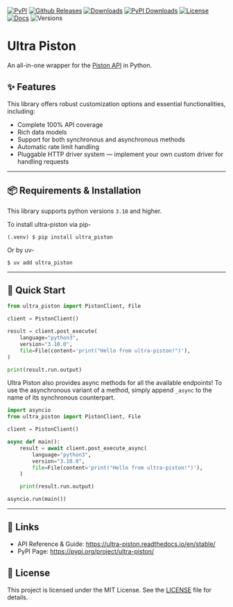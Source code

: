 [![PyPI](https://img.shields.io/pypi/v/ultra-piston.svg?style=for-the-badge&logo=pypi&color=orange&logoColor=white)](https://pypi.org/project/ultra-piston/)
[![Github Releases](https://img.shields.io/github/v/release/Jiggly-Balls/ultra-piston?color=orange&include_prereleases&label=Latest%20Release&logo=github&sort=semver&style=for-the-badge&logoColor=white)](https://github.com/Jiggly-Balls/ultra-piston/releases)
[![Downloads](https://img.shields.io/pypi/dm/ultra-piston?label=Downloads%20/%20Month&color=orange&logo=pypi&logoColor=white&style=for-the-badge)](https://pypi.org/project/ultra-piston/)
[![PyPI Downloads](https://img.shields.io/pepy/dt/ultra-piston?label=Total%20Downloads&color=orange&logo=pypi&logoColor=white&style=for-the-badge)](https://pepy.tech/projects/ultra-piston)
[![License](https://img.shields.io/github/license/Jiggly-Balls/ultra-piston?color=orange&logo=c&logoColor=white&style=for-the-badge)](https://github.com/Jiggly-Balls/ultra-piston/blob/main/LICENSE)
[![Docs](https://img.shields.io/readthedocs/ultra-piston?color=orange&logo=readthedocs&logoColor=white&style=for-the-badge)](https://ultra-piston.readthedocs.io/en/latest/)
![Versions](https://img.shields.io/badge/Python-3.10%20%7C%203.11%20%7C%203.12%20%7C%203.13-blue?color=orange&logo=python&logoColor=white&style=for-the-badge)

# Ultra Piston
An all-in-one wrapper for the [Piston API](https://piston.readthedocs.io/en/latest/) in Python.

## ✨ Features

This library offers robust customization options and essential functionalities, including:
- Complete 100% API coverage
- Rich data models
- Support for both synchronous and asynchronous methods
- Automatic rate limit handling
- Pluggable HTTP driver system — implement your own custom driver for handling requests

---

## 📦 Requirements & Installation

This library supports python versions `3.10` and higher.

To install ultra-piston via pip-
```
(.venv) $ pip install ultra_piston
```

Or by uv-
```
$ uv add ultra_piston
```

---

## 🚀 Quick Start

```python
from ultra_piston import PistonClient, File

client = PistonClient()

result = client.post_execute(
    language="python3",
    version="3.10.0",
    file=File(content='print("Hello from ultra-piston!")'),
)

print(result.run.output)
```

Ultra Piston also provides async methods for all the available endpoints!
To use the asynchronous variant of a method, simply append `_async` to the name of its synchronous counterpart.

```python
import asyncio
from ultra_piston import PistonClient, File

client = PistonClient()

async def main():
    result = await client.post_execute_async(
        language="python3",
        version="3.10.0",
        file=File(content='print("Hello from ultra-piston!")'),
    )

    print(result.run.output)

asyncio.run(main())
```

---

## 🔗 Links

- API Reference & Guide: https://ultra-piston.readthedocs.io/en/stable/
- PyPI Page: https://pypi.org/project/ultra-piston/

## 📄 License

This project is licensed under the MIT License. See the [LICENSE](LICENSE) file for details.